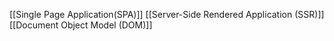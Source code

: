 [[Single Page Application(SPA)]]
[[Server-Side Rendered Application (SSR)]]
[[Document Object Model (DOM)]]
